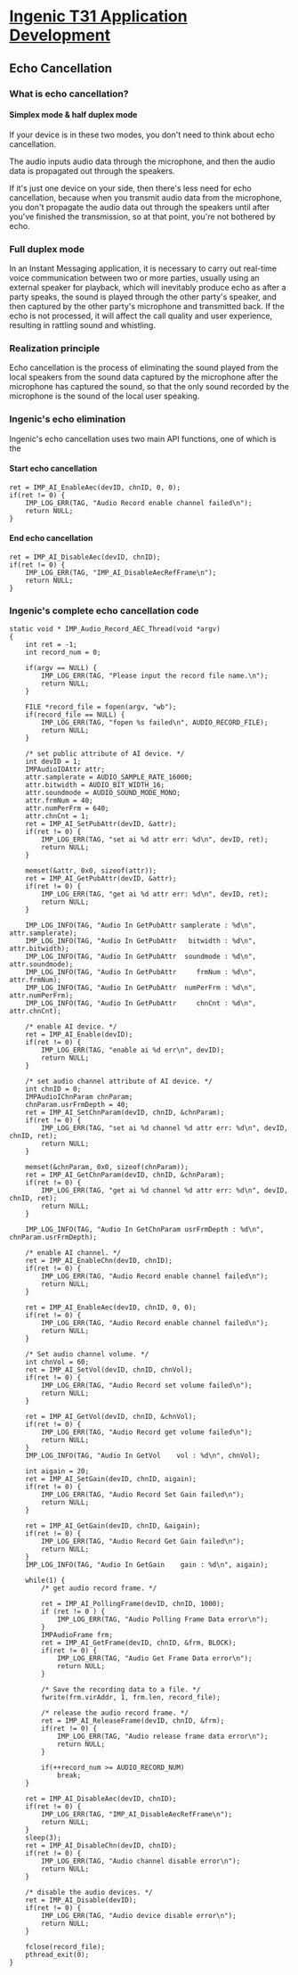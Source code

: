 # [Ingenic T31 Application Development][toc]

Echo Cancellation
-----------------

### What is echo cancellation?

#### Simplex mode & half duplex mode

If your device is in these two modes, you don't need to think about echo cancellation.

The audio inputs audio data through the microphone, and then the audio data is propagated out through the speakers.

If it's just one device on your side, then there's less need for echo cancellation, because when you transmit audio
data from the microphone, you don't propagate the audio data out through the speakers until after you've finished the
transmission, so at that point, you're not bothered by echo.

### Full duplex mode

In an Instant Messaging application, it is necessary to carry out real-time voice communication between two or more
parties, usually using an external speaker for playback, which will inevitably produce echo as after a party speaks,
the sound is played through the other party's speaker, and then captured by the other party's microphone and 
transmitted back. If the echo is not processed, it will affect the call quality and user experience, resulting in 
rattling sound and whistling.

### Realization principle

Echo cancellation is the process of eliminating the sound played from the local speakers from the sound data
captured by the microphone after the microphone has captured the sound, so that the only sound recorded by the
microphone is the sound of the local user speaking.

### Ingenic's echo elimination

Ingenic's echo cancellation uses two main API functions, one of which is the

#### Start echo cancellation

```
ret = IMP_AI_EnableAec(devID, chnID, 0, 0);
if(ret != 0) {
    IMP_LOG_ERR(TAG, "Audio Record enable channel failed\n");
    return NULL;
}
```

#### End echo cancellation

```
ret = IMP_AI_DisableAec(devID, chnID);
if(ret != 0) {
    IMP_LOG_ERR(TAG, "IMP_AI_DisableAecRefFrame\n");
    return NULL;
}
```

### Ingenic's complete echo cancellation code

```
static void * IMP_Audio_Record_AEC_Thread(void *argv)
{
    int ret = -1;
    int record_num = 0;

    if(argv == NULL) {
        IMP_LOG_ERR(TAG, "Please input the record file name.\n");
        return NULL;
    }

    FILE *record_file = fopen(argv, "wb");
    if(record_file == NULL) {
        IMP_LOG_ERR(TAG, "fopen %s failed\n", AUDIO_RECORD_FILE);
        return NULL;
    }

    /* set public attribute of AI device. */
    int devID = 1;
    IMPAudioIOAttr attr;
    attr.samplerate = AUDIO_SAMPLE_RATE_16000;
    attr.bitwidth = AUDIO_BIT_WIDTH_16;
    attr.soundmode = AUDIO_SOUND_MODE_MONO;
    attr.frmNum = 40;
    attr.numPerFrm = 640;
    attr.chnCnt = 1;
    ret = IMP_AI_SetPubAttr(devID, &attr);
    if(ret != 0) {
        IMP_LOG_ERR(TAG, "set ai %d attr err: %d\n", devID, ret);
        return NULL;
    }

    memset(&attr, 0x0, sizeof(attr));
    ret = IMP_AI_GetPubAttr(devID, &attr);
    if(ret != 0) {
        IMP_LOG_ERR(TAG, "get ai %d attr err: %d\n", devID, ret);
        return NULL;
    }

    IMP_LOG_INFO(TAG, "Audio In GetPubAttr samplerate : %d\n", attr.samplerate);
    IMP_LOG_INFO(TAG, "Audio In GetPubAttr   bitwidth : %d\n", attr.bitwidth);
    IMP_LOG_INFO(TAG, "Audio In GetPubAttr  soundmode : %d\n", attr.soundmode);
    IMP_LOG_INFO(TAG, "Audio In GetPubAttr     frmNum : %d\n", attr.frmNum);
    IMP_LOG_INFO(TAG, "Audio In GetPubAttr  numPerFrm : %d\n", attr.numPerFrm);
    IMP_LOG_INFO(TAG, "Audio In GetPubAttr     chnCnt : %d\n", attr.chnCnt);

    /* enable AI device. */
    ret = IMP_AI_Enable(devID);
    if(ret != 0) {
        IMP_LOG_ERR(TAG, "enable ai %d err\n", devID);
        return NULL;
    }

    /* set audio channel attribute of AI device. */
    int chnID = 0;
    IMPAudioIChnParam chnParam;
    chnParam.usrFrmDepth = 40;
    ret = IMP_AI_SetChnParam(devID, chnID, &chnParam);
    if(ret != 0) {
        IMP_LOG_ERR(TAG, "set ai %d channel %d attr err: %d\n", devID, chnID, ret);
        return NULL;
    }

    memset(&chnParam, 0x0, sizeof(chnParam));
    ret = IMP_AI_GetChnParam(devID, chnID, &chnParam);
    if(ret != 0) {
        IMP_LOG_ERR(TAG, "get ai %d channel %d attr err: %d\n", devID, chnID, ret);
        return NULL;
    }

    IMP_LOG_INFO(TAG, "Audio In GetChnParam usrFrmDepth : %d\n", chnParam.usrFrmDepth);

    /* enable AI channel. */
    ret = IMP_AI_EnableChn(devID, chnID);
    if(ret != 0) {
        IMP_LOG_ERR(TAG, "Audio Record enable channel failed\n");
        return NULL;
    }

    ret = IMP_AI_EnableAec(devID, chnID, 0, 0);
    if(ret != 0) {
        IMP_LOG_ERR(TAG, "Audio Record enable channel failed\n");
        return NULL;
    }

    /* Set audio channel volume. */
    int chnVol = 60;
    ret = IMP_AI_SetVol(devID, chnID, chnVol);
    if(ret != 0) {
        IMP_LOG_ERR(TAG, "Audio Record set volume failed\n");
        return NULL;
    }

    ret = IMP_AI_GetVol(devID, chnID, &chnVol);
    if(ret != 0) {
        IMP_LOG_ERR(TAG, "Audio Record get volume failed\n");
        return NULL;
    }
    IMP_LOG_INFO(TAG, "Audio In GetVol    vol : %d\n", chnVol);

    int aigain = 20;
    ret = IMP_AI_SetGain(devID, chnID, aigain);
    if(ret != 0) {
        IMP_LOG_ERR(TAG, "Audio Record Set Gain failed\n");
        return NULL;
    }

    ret = IMP_AI_GetGain(devID, chnID, &aigain);
    if(ret != 0) {
        IMP_LOG_ERR(TAG, "Audio Record Get Gain failed\n");
        return NULL;
    }
    IMP_LOG_INFO(TAG, "Audio In GetGain    gain : %d\n", aigain);

    while(1) {
        /* get audio record frame. */

        ret = IMP_AI_PollingFrame(devID, chnID, 1000);
        if (ret != 0 ) {
            IMP_LOG_ERR(TAG, "Audio Polling Frame Data error\n");
        }
        IMPAudioFrame frm;
        ret = IMP_AI_GetFrame(devID, chnID, &frm, BLOCK);
        if(ret != 0) {
            IMP_LOG_ERR(TAG, "Audio Get Frame Data error\n");
            return NULL;
        }

        /* Save the recording data to a file. */
        fwrite(frm.virAddr, 1, frm.len, record_file);

        /* release the audio record frame. */
        ret = IMP_AI_ReleaseFrame(devID, chnID, &frm);
        if(ret != 0) {
            IMP_LOG_ERR(TAG, "Audio release frame data error\n");
            return NULL;
        }

        if(++record_num >= AUDIO_RECORD_NUM)
            break;
    }

    ret = IMP_AI_DisableAec(devID, chnID);
    if(ret != 0) {
        IMP_LOG_ERR(TAG, "IMP_AI_DisableAecRefFrame\n");
        return NULL;
    }
    sleep(3);
    ret = IMP_AI_DisableChn(devID, chnID);
    if(ret != 0) {
        IMP_LOG_ERR(TAG, "Audio channel disable error\n");
        return NULL;
    }

    /* disable the audio devices. */
    ret = IMP_AI_Disable(devID);
    if(ret != 0) {
        IMP_LOG_ERR(TAG, "Audio device disable error\n");
        return NULL;
    }

    fclose(record_file);
    pthread_exit(0);
}
```

[toc]: index.md
